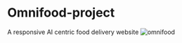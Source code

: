 # Omnifood-project
A responsive AI centric food delivery website
![omnifood](https://github.com/bshashank-03/Omnifood-project/assets/148200579/37502499-581e-496e-88f0-43fe7a8caf54)
